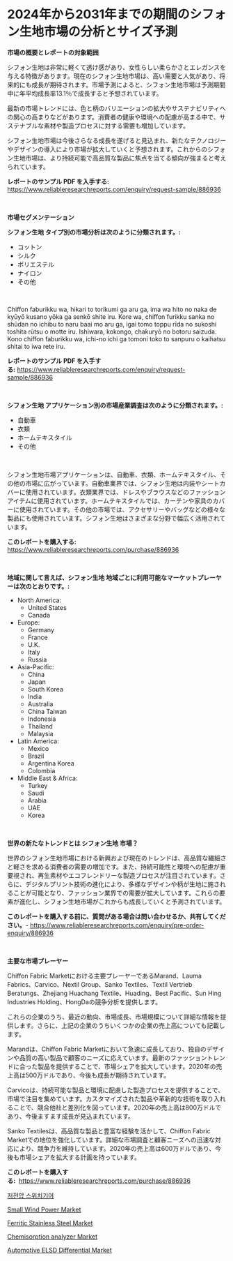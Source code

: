 <p><h1>2024年から2031年までの期間のシフォン生地市場の分析とサイズ予測</h1></p><p><strong>市場の概要とレポートの対象範囲</strong></p>
<p><p>シフォン生地は非常に軽くて透け感があり、女性らしい柔らかさとエレガンスを与える特徴があります。現在のシフォン生地市場は、高い需要と人気があり、将来的にも成長が期待されます。市場予測によると、シフォン生地市場は予測期間中に年平均成長率13.1％で成長すると予想されています。</p><p>最新の市場トレンドには、色と柄のバリエーションの拡大やサステナビリティへの関心の高まりなどがあります。消費者の健康や環境への配慮が高まる中で、サステナブルな素材や製造プロセスに対する需要も増加しています。</p><p>シフォン生地市場は今後さらなる成長を遂げると見込まれ、新たなテクノロジーやデザインの導入により市場が拡大していくと予想されます。これからのシフォン生地市場は、より持続可能で高品質な製品に焦点を当てる傾向が強まると考えられています。</p></p>
<p><strong>レポートのサンプル PDF を入手する:</strong> <a href="https://www.reliableresearchreports.com/enquiry/request-sample/886936">https://www.reliableresearchreports.com/enquiry/request-sample/886936</a></p>
<p>&nbsp;</p>
<p><strong>市場セグメンテーション</strong></p>
<p><strong>シフォン生地 タイプ別の市場分析は次のように分類されます。:</strong></p>
<p><ul><li>コットン</li><li>シルク</li><li>ポリエステル</li><li>ナイロン</li><li>その他</li></ul></p>
<p>&nbsp;</p>
<p><p>Chiffon faburikku wa, hikari to torikumi ga aru ga, ima wa hito no naka de kyūyō kusano yōka ga senkō shite iru. Kore wa, chiffon furikku sanka no shūdan no ichibu to naru baai mo aru ga, igai tomo toppu rīda no sukoshi toshita rūtsu o motte iru. Ishiwara, kokongo, chakuryō no botoru saizuda. Kono chiffon faburikku wa, ichi-no ichi ga tomoni toko to sanpuru o kaihatsu shitai to iwa rete iru.</p></p>
<p><strong>レポートのサンプル PDF を入手する:</strong>&nbsp;<a href="https://www.reliableresearchreports.com/enquiry/request-sample/886936">https://www.reliableresearchreports.com/enquiry/request-sample/886936</a></p>
<p>&nbsp;</p>
<p><strong> シフォン生地 アプリケーション別の市場産業調査は次のように分類されます。:</strong></p>
<p><ul><li>自動車</li><li>衣類</li><li>ホームテキスタイル</li><li>その他</li></ul></p>
<p>&nbsp;</p>
<p><p>シフォン生地市場アプリケーションは、自動車、衣類、ホームテキスタイル、その他の市場に広がっています。自動車業界では、シフォン生地は内装やシートカバーに使用されています。衣類業界では、ドレスやブラウスなどのファッションアイテムに使用されています。ホームテキスタイルでは、カーテンや家具のカバーに使用されています。その他の市場では、アクセサリーやバッグなどの様々な製品にも使用されています。シフォン生地はさまざまな分野で幅広く活用されています。</p></p>
<p><strong>このレポートを購入する:</strong>&nbsp; <a href="https://www.reliableresearchreports.com/purchase/886936">https://www.reliableresearchreports.com/purchase/886936</a></p>
<p>&nbsp;</p>
<p><strong>地域に関して言えば、シフォン生地 地域ごとに利用可能なマーケットプレーヤーは次のとおりです。:</strong></p>
<p><ul>
    <li>
        North America:
        <ul>
            <li>United States</li>
            <li>Canada</li>
        </ul>
    </li>
    <li>
        Europe:
        <ul>
            <li>Germany</li>
            <li>France</li>
            <li>U.K.</li>
            <li>Italy</li>
            <li>Russia</li>
        </ul>
    </li>
    <li>
        Asia-Pacific:
        <ul>
            <li>China</li>
            <li>Japan</li>
            <li>South Korea</li>
            <li>India</li>
            <li>Australia</li>
            <li>China Taiwan</li>
            <li>Indonesia</li>
            <li>Thailand</li>
            <li>Malaysia</li>
        </ul>
    </li>
    <li>
        Latin America:
        <ul>
            <li>Mexico</li>
            <li>Brazil</li>
            <li>Argentina Korea</li>
            <li>Colombia</li>
        </ul>
    </li>
    <li>
        Middle East & Africa:
        <ul>
            <li>Turkey</li>
            <li>Saudi</li>
            <li>Arabia</li>
            <li>UAE</li>
            <li>Korea</li>
        </ul>
    </li>
    </ul></p>
<p>&nbsp;</p>
<p><strong>世界の新たなトレンドとは シフォン生地 市場？</strong></p>
<p><p>世界のシフォン生地市場における新興および現在のトレンドは、高品質な繊細さと軽さを求める消費者の需要の増加です。また、持続可能性と環境への配慮が重要視され、再生素材やエコフレンドリーな製造プロセスが注目されています。さらに、デジタルプリント技術の進化により、多様なデザインや柄が生地に施されることが可能となり、ファッション業界での需要が拡大しています。これらの要素が進化し、シフォン生地市場がこれからも成長していくと予測されています。</p></p>
<p><strong>このレポートを購入する前に、質問がある場合は問い合わせるか、共有してください。</strong>- <a href="https://www.reliableresearchreports.com/enquiry/pre-order-enquiry/886936">https://www.reliableresearchreports.com/enquiry/pre-order-enquiry/886936</a></p>
<p>&nbsp;</p>
<p><strong>主要な市場プレーヤー</strong></p>
<p><p>Chiffon Fabric Marketにおける主要プレーヤーであるMarand、Lauma Fabrics、Carvico、Nextil Group、Sanko Textiles、Textil Vertrieb Beratungs、Zhejiang Huachang Textile、Huading、Best Pacific、Sun Hing Industries Holding、HongDaの競争分析を提供します。 </p><p>これらの企業のうち、最近の動向、市場成長、市場規模について詳細な情報を提供します。さらに、上記の企業のうちいくつかの企業の売上高についても記載します。</p><p>Marandは、Chiffon Fabric Marketにおいて急速に成長しており、独自のデザインや品質の高い製品で顧客のニーズに応えています。最新のファッショントレンドに合った製品を提供することで、市場シェアを拡大しています。2020年の売上高は500万ドルであり、今後も成長が期待されています。</p><p>Carvicoは、持続可能な製品と環境に配慮した製造プロセスを提供することで、市場で注目を集めています。カスタマイズされた製品や革新的な技術を取り入れることで、競合他社と差別化を図っています。2020年の売上高は800万ドルであり、今後ますます成長が見込まれています。</p><p>Sanko Textilesは、高品質な製品と豊富な経験を活かして、Chiffon Fabric Marketでの地位を強化しています。詳細な市場調査と顧客ニーズへの迅速な対応により、競争力を維持しています。2020年の売上高は600万ドルであり、今後も市場シェアを拡大する計画を持っています。</p></p>
<p><strong>このレポートを購入する:</strong>&nbsp;&nbsp;<a href="https://www.reliableresearchreports.com/purchase/886936">https://www.reliableresearchreports.com/purchase/886936</a></p>
<p><p><a href="https://github.com/vsr06p4p49/Market-Research-Report-List-1/blob/main/529557915058.md">저전압 스위치기어</a></p><p><a href="https://github.com/provorikovar/Market-Research-Report-List-3/blob/main/small-wind-power-market.md">Small Wind Power Market</a></p><p><a href="https://skillful-vermicelli-b89.notion.site/Ferritic-Stainless-Steel-Market-Research-Report-Provides-Critical-Insights-that-can-help-Shape-Busin-36c8ff8762c748448dea4f90c5e4778a">Ferritic Stainless Steel Market</a></p><p><a href="https://view.publitas.com/reportprime-1/insights-into-chemisorption-analyzer-market-size-analysing-market-share-trends-and-growth-from-2024-to-2031/">Chemisorption analyzer Market</a></p><p><a href="https://issuu.com/reportprime-2/docs/automotive-elsd-differential-market-size-2030.pptx">Automotive ELSD Differential Market</a></p></p>